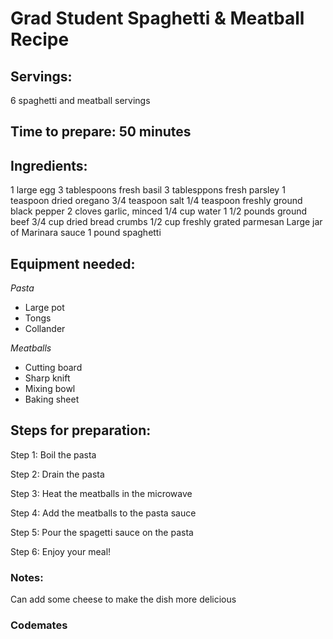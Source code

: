 # Grad Student Spaghetti & Meatball Recipe 

## Servings: 
6 spaghetti and meatball servings

## Time to prepare: 50 minutes

## Ingredients:
1 large egg
3 tablespoons fresh basil 
3 tablesppons fresh parsley
1 teaspoon dried oregano
3/4 teaspoon salt 
1/4 teaspoon freshly ground black pepper
2 cloves garlic, minced
1/4 cup water
1 1/2 pounds ground beef
3/4 cup dried bread crumbs 
1/2 cup freshly grated parmesan 
Large jar of Marinara sauce 
1 pound spaghetti 

## Equipment needed:
*Pasta*
- Large pot
- Tongs
- Collander

*Meatballs*
- Cutting board
- Sharp knift
- Mixing bowl
- Baking sheet

## Steps for preparation:
 Step 1: Boil the pasta

 Step 2: Drain the pasta 

 Step 3: Heat the meatballs in the microwave

 Step 4: Add the meatballs to the pasta sauce 

 Step 5: Pour the spagetti sauce on the pasta

 Step 6: Enjoy your meal! 


### Notes:
Can add some cheese to make the dish more delicious


### Codemates #
